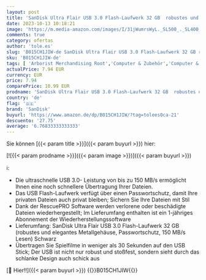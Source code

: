 ```yaml
---
layout: post
title: 'SanDisk Ultra Flair USB 3.0 Flash-Laufwerk 32 GB  robustes und elegantes Metallgehäuse  Passwortschutz  150 MB/s Lesen  Schwarz'
date: 2023-10-13 10:18:21
image: 'https://m.media-amazon.com/images/I/31jWumrsWyL._SL500_._SL400_.jpg'
comments: true
category: ofertas
author: 'tole.es'
slug: 'B015CH1JIW-de SanDisk Ultra Flair USB 3.0 Flash-Laufwerk 32 GB robustes...'
sku: 'B015CH1JIW-de'
tags: [ 'Arborist Merchandising Root','Computer & Zubehör','Computer & Zubehör: Produkte mit Umwelt-Label','Datenspeicher','Externe Datenspeicher','Self Service','Special Features Stores','USB-Sticks','a4cbee59-f823-40fe-831a-7de64f655f6f_0','a4cbee59-f823-40fe-831a-7de64f655f6f_1301','sandisk','🇩🇪', ]
actualPrice: 7.94 EUR
currency: EUR
price: 7.94
comparePrice: 10.99 EUR
prodname: 'SanDisk Ultra Flair USB 3.0 Flash-Laufwerk 32 GB  robustes und elegantes Metallgehäuse  Passwortschutz  150 MB/s Lesen  Schwarz'
country: 'de'
flag: '🇩🇪'
brand: 'SanDisk'
buyurl: 'https://www.amazon.de/dp/B015CH1JIW/?tag=tolees0ca-21'
descuento: '27.75'
average: '6.76833333333333'
---
```


Sie können [{{< param title >}}]({{< param buyurl >}}) hier:

[![{{< param prodname >}}]({{< param image >}})]({{< param buyurl >}})

ℹ️:

- Die ultraschnelle USB 3.0- Leistung von bis zu 150 MB/s ermöglicht Ihnen eine noch schnellere Übertragung Ihrer Dateien.
- Das USB Flash-Laufwerk verfügt über einen Passwortschutz, damit Ihre privaten Dateien auch privat bleiben; Sichern Sie Ihre Dateien mit Stil
- Dank der RescuePRO Software werden verlorene oder beschädigte Dateien wiederhergestellt; Im Lieferumfang enthalten ist ein 1-jähriges Abonnement der Wiederherstellungssoftware
- Lieferumfang: SanDisk Ultra Flair USB 3.0 Flash-Laufwerk 32 GB (robustes und elegantes Metallgehäuse, Passwortschutz, 150 MB/s Lesen) Schwarz
- Übertragen Sie Spielfilme in weniger als 30 Sekunden auf den USB Stick; Der USB ist nicht nur robust und stoßfest, sondern sieht durch das schlanke Design auch schick aus

[🛒 Hier!!]({{< param buyurl >}})
{{<world>}}B015CH1JIW{{</world>}}
